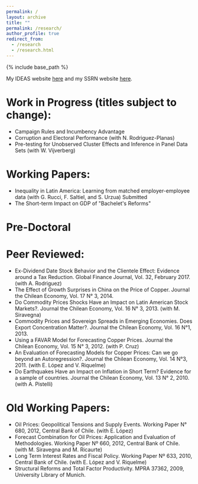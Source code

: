 ```yaml
---
permalink: /
layout: archive
title: ""
permalink: /research/
author_profile: true
redirect_from:
  - /research
  - /research.html
---
```


{% include base_path %}

My IDEAS website [here](https://ideas.repec.org/f/pmu357.html) and my SSRN website [here](https://papers.ssrn.com/sol3/cf_dev/AbsByAuth.cfm?per_id=1614662).

# Work in Progress (titles subject to change):

* Campaign Rules and Incumbency Advantage
* Corruption and Electoral Performance (with N. Rodriguez-Planas)
* Pre-testing for Unobserved Cluster Effects and Inference in Panel Data Sets (with W. Vijverberg)

# Working Papers:

* Inequality in Latin America: Learning from matched employer-employee data (with G. Rucci, F. Saltiel, and S. Urzua) Submitted
* The Short-term Impact on GDP of "Bachelet's Reforms"

# Pre-Doctoral
# Peer Reviewed:

* Ex-Dividend Date Stock Behavior and the Clientele Effect: Evidence around a Tax Reduction. Global Finance Journal, Vol. 32, February 2017. (with A. Rodriguez) 
* The Effect of Growth Surprises in China on the Price of Copper. Journal the Chilean Economy, Vol. 17 N° 3, 2014.
* Do Commodity Prices Shocks Have an Impact on Latin American Stock Markets?. Journal the Chilean Economy, Vol. 16 N° 3, 2013. (with M. Siravegna)
* Commodity Prices and Sovereign Spreads in Emerging Economies. Does Export Concentration Matter?. Journal the Chilean Economy, Vol. 16 N°1, 2013.
* Using a FAVAR Model for Forecasting Copper Prices. Journal the Chilean Economy, Vol. 15 N° 3, 2012. (with P. Cruz)
* An Evaluation of Forecasting Models for Copper Prices: Can we go beyond an Autoregression?. Journal the Chilean Economy, Vol. 14 N°3, 2011. (with E. López and V. Riquelme)
* Do Earthquakes Have an Impact on Inflation in Short Term? Evidence for a sample of countries. Journal the Chilean Economy, Vol. 13 N° 2, 2010. (with A. Pistelli)

#  Old Working Papers:

* Oil Prices: Geopolitical Tensions and Supply Events. Working Paper N° 680, 2012, Central Bank of Chile. (with E. López) 
* Forecast Combination for Oil Prices: Application and Evaluation of Methodologies. Working Paper Nº 660, 2012, Central Bank of Chile. (with M. Siravegna and M. Ricaurte) 
* Long Term Interest Rates and Fiscal Policy. Working Paper Nº 633, 2010, Central Bank of Chile. (with E. López and V. Riquelme)
* Structural Reforms and Total Factor Productivity. MPRA 37362, 2009, University Library of Munich. 

